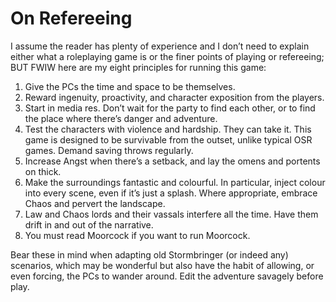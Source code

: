 # On Refereeing

I assume the reader has plenty of experience and I don’t need to explain either what a roleplaying game is or the finer points of playing or refereeing; BUT FWIW here are my eight principles for running this game:

1. Give the PCs the time and space to be themselves.
2. Reward ingenuity, proactivity, and character exposition from the players.
3. Start in media res. Don’t wait for the party to find each other, or to find the place where there’s danger and adventure.
4. Test the characters with violence and hardship. They can take it. This game is designed to be survivable from the outset, unlike typical OSR games. Demand saving throws regularly.
5. Increase Angst when there’s a setback, and lay the omens and portents on thick.
6. Make the surroundings fantastic and colourful. In particular, inject colour into every scene, even if it’s just a splash. Where appropriate, embrace Chaos and pervert the landscape.
7. Law and Chaos lords and their vassals interfere all the time. Have them drift in and out of the narrative.
8. You must read Moorcock if you want to run Moorcock.

Bear these in mind when adapting old Stormbringer (or indeed any) scenarios, which may be wonderful but also have the habit of allowing, or even forcing, the PCs to wander around. Edit the adventure savagely before play.